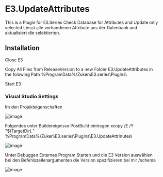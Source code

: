 # E3.UpdateAttributes
This is a Plugin for E3.Series 
Check Database for Attributes and Update only selected 
Liesst alle vorhandenen Attribute aus der Datenbank und aktualisiert die selektierten. 

## Installation
Close E3

Copy All Files from ReleaseVersion to a new Folder E3.UpdateAttributes in the folowing Path 
%ProgramData%\Zuken\E3.series\PlugIns\

Start E3

### Visual Studio Settings 
Im den Projekteigenschaften 

![image](https://user-images.githubusercontent.com/115484561/202109577-14cadee4-c0aa-46c0-baad-3631d7a77bd4.png)

Folgendes unter Buildereignisse PostBuild eintragen 
xcopy  /E /Y "$(TargetDir)*.*" %ProgramData%\Zuken\E3.series\PlugIns\E3.UpdateAttrinutes\

![image](https://user-images.githubusercontent.com/115484561/202109739-a77824ed-e69e-4f60-a40b-81f95eb49160.png)

Unter Debuggen 
Externes Program Starten und die E3 Version auswählen 
bei den Befehlszeilenargumenten die Version spezifizieren bei mir /schema

![image](https://user-images.githubusercontent.com/115484561/202110037-97ed6363-8c4e-499e-872b-69c193d95ce2.png)


